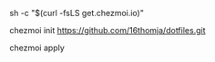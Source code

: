 sh -c "$(curl -fsLS get.chezmoi.io)"

chezmoi init https://github.com/16thomja/dotfiles.git

chezmoi apply
